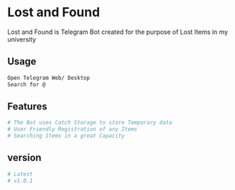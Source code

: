 # Lost and Found

Lost and Found is Telegram Bot created for the purpose of Lost Items in my university

## Usage

```bash
Open Telegram Web/ Desktop
Search for @
```

## Features

```bash
# The Bot uses Catch Storage to store Temporary data
# User Friendly Registration of any Items
# Searching Items in a great Capacity
```

## version

```bash
# Latest
# v1.0.1
```
